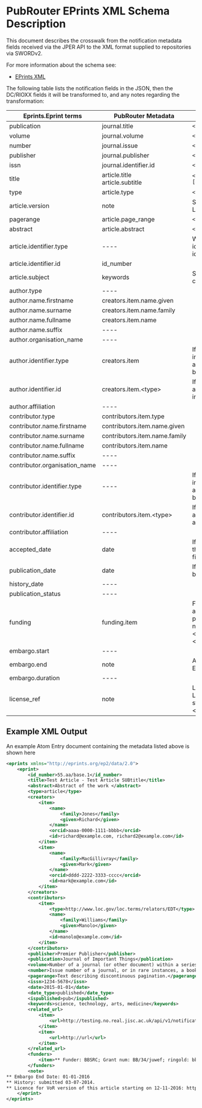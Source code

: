 # PubRouter EPrints XML Schema Description
This document describes the crosswalk from the notification metadata fields received via the JPER API to the
 XML format supplied to repositories via SWORDv2.

 For more information about the schema see: 
* [EPrints XML](http://wiki.eprints.org/w/XML_Export_Format)

The following table lists the notification fields in the JSON, then the DC/RIOXX fields it will be transformed to, and
any notes regarding the transformation:

| Eprints.Eprint terms | PubRouter Metadata | XML Format |
|-----------------------------|---------------------------------------------|-------------------------------------------------------------------------------------------------------------------------------------------------------|
| publication |  journal.title | `<publication> [journal.title] </publication>` |
| volume | journal.volume | `<volume> [journal.volume] </volume>` |
| number | journal.issue | `<number> [journal.issue] </volume>` |
| publisher | journal.publisher | `<publisher> [journal.publisher] </publisher>` |
| issn | journal.identifier.id | `<issn> [journal.identifier.id] </issn>` |
| title | article.title <br> article.subtitle | `<title> [article.title] - [article.subtitle1] - [article.subtitle2] -...</title>` |
| type | article.type | `<type> [article.type] </type>` |
| article.version | note | Stored in Licensing information line of note, will see "** License for \<article_version\> version of this article... "
| pagerange | article.page_range | `<pagerange> [article.page_range] </pagerange>` |
| abstract | article.abstract | `<abstract> [article.abstract] </abstract>` |
| article.identifier.type | ---- | We list one identifier for an article, if there are multiple identifiers we prioritise a DOI, else use whichever other identifier is present. 
| article.identifier.id | id_number | 
| article.subject | keywords | Subjects are entered as one entry, separated by commas. For example "\<subject1>, \<subject2>, ..."
| author.type | ---- | 
| author.name.firstname | creators.item.name.given | 
| author.name.surname | creators.item.name.family | 
| author.name.fullname | creators.item.name | 
| author.name.suffix | ---- |
| author.organisation_name | ---- |
| author.identifier.type | creators.item | If type is email, this will be listed as "id", else an individual tag of the same name as author.identifier.type with text of author.identifier.id will be created. 
| author.identifier.id | creators.item.\<type\> | If the id is an email, and there are multiple emails associated with this author, these will be listed as an individual string as a comma separated list. 
| author.affiliation | ---- |
| contributor.type | contributors.item.type |
| contributor.name.firstname | contributors.item.name.given | 
| contributor.name.surname | contributors.item.name.family | 
| contributor.name.fullname | contributors.item.name |
| contributor.name.suffix | ---- | 
| contributor.organisation_name | ---- |
| contributor.identifier.type | ---- |  If id type is email, this will be listed as "id", else an individual tag of the same name as author.identifier.type with text of author.identifier.id will be created. 
| contributor.identifier.id | contributors.item.\<type\> | If the id is an email, and there are multiple emails associated with this contributor, these will be listed as an individual string as a comma separated list. 
| contributor.affiliation | ---- |
| accepted_date | date | If accepted_date is present, but publication_date is not, then date_type field will be 'Accepted' and ispublished field will be 'inpress' 
| publication_date | date | If publication_date is present, then date_type field will be 'published' and ispublished field will be 'pub'
| history_date | ---- | 
| publication_status | ---- |
| funding | funding.item | Full funding information for a funder will be found within an item tag under the funding tag. Information will be presented as so "** Funder: \<funding.name\>; Grant num: \<funding.grant_number\>; \<funding.identifier1.type\>: \<funding.identifier1.id\>; \<funding.identifier2.type\>: \<funding.identifier2.id\>, ..."
| embargo.start | ---- |
| embargo.end | note | Any embargo information will be written in note as "** Embargo End Date: \<embargo.start\>"
| embargo.duration | ---- |
| license_ref | note | License information will be written in note as "** License for \<article_version\> version of this article starting on \<license_ref.start\>: \<license_ref.url\>/\<license_ref.type\>/\<license_ref.title\>"

## Example XML Output

An example Atom Entry document containing the metadata listed above is shown here
```xml
<eprints xmlns="http://eprints.org/ep2/data/2.0">
	<eprint>
		<id_number>55.aa/base.1</id_number>
		<title>Test Article - Test Article SUBtitle</title>
		<abstract>Abstract of the work </abstract>
		<type>article</type>
		<creators>
			<item>
				<name>
					<family>Jones</family>
					<given>Richard</given>
				</name>
				<orcid>aaaa-0000-1111-bbbb</orcid>
				<id>richard@example.com, richard2@example.com</id>
			</item>
			<item>
				<name>
					<family>MacGillivray</family>
					<given>Mark</given>
				</name>
				<orcid>dddd-2222-3333-cccc</orcid>
				<id>mark@example.com</id>
			</item>
		</creators>
		<contributors>
			<item>
				<type>http://www.loc.gov/loc.terms/relators/EDT</type>
				<name>
					<family>Williams</family>
					<given>Manolo</given>
				</name>
				<id>manolo@example.com</id>
			</item>
		</contributors>
		<publisher>Premier Publisher</publisher>
		<publication>Journal of Important Things</publication>
		<volume>Number of a journal (or other document) within a series</volume>
		<number>Issue number of a journal, or in rare instances, a book</number>
		<pagerange>Text describing discontinuous pagination.</pagerange>
		<issn>1234-5678</issn>
		<date>2015-01-01</date>
		<date_type>published</date_type>
		<ispublished>pub</ispublished>
		<keywords>science, technology, arts, medicine</keywords>
		<related_url>
			<item>
				<url>http://testing.no.real.jisc.ac.uk/api/v1/notification/1234567890/content/2</url>
			</item>
			<item>
				<url>http://url</url>
			</item>
		</related_url>
		<funders>
			<item>** Funder: BBSRC; Grant num: BB/34/juwef; ringold: bbsrcid</item>
		</funders>
		<note>
** Embargo End Date: 01-01-2016
** History: submitted 03-07-2014.
** Licence for VoR version of this article starting on 12-11-2016: http://url</note>
	</eprint>
</eprints>
```
